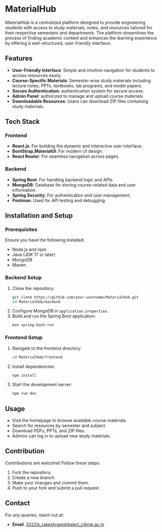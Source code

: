 # MaterialHub

MaterialHub is a centralized platform designed to provide engineering students with access to study materials, notes, and resources tailored for their respective semesters and departments. The platform streamlines the process of finding academic content and enhances the learning experience by offering a well-structured, user-friendly interface.

## Features
- **User-Friendly Interface**: Simple and intuitive navigation for students to access resources easily.
- **Course-Specific Materials**: Semester-wise study materials including lecture notes, PPTs, textbooks, lab programs, and model papers.
- **Secure Authentication**: authentication system for secure access.
- **Admin Panel**: authorized to manage and upload course materials.
- **Downloadable Resources**: Users can download ZIP files containing study materials.

## Tech Stack
### Frontend
- **React.js**: For building the dynamic and interactive user interface.
- **BootStrap,MaterialUI**: For modern UI design.
- **React Router**: For seamless navigation across pages.

### Backend
- **Spring Boot**: For handling backend logic and APIs.
- **MongoDB**: Database for storing course-related data and user information.
- **Spring Security**: For authentication and user management.
- **Postman**: Used for API testing and debugging.

## Installation and Setup
### Prerequisites
Ensure you have the following installed:
- Node.js and npm
- Java (JDK 17 or later)
- MongoDB
- Maven

### Backend Setup
1. Clone the repository:
   ```sh
   git clone https://github.com/your-username/MaterialHub.git
   cd MaterialHub/backend
   ```
2. Configure MongoDB in `application.properties`.
3. Build and run the Spring Boot application:
   ```sh
   mvn spring-boot:run
   ```

### Frontend Setup
1. Navigate to the frontend directory:
   ```sh
   cd MaterialHub/frontend
   ```
2. Install dependencies:
   ```sh
   npm install
   ```
3. Start the development server:
   ```sh
   npm run dev
   ```

## Usage
- Visit the homepage to browse available course materials.
- Search for resources by semester and subject.
- Download PDFs, PPTs, and ZIP files.
- Admins can log in to upload new study materials.

## Contribution
Contributions are welcome! Follow these steps:
1. Fork the repository.
2. Create a new branch.
3. Make your changes and commit them.
4. Push to your fork and submit a pull request.


## Contact
For any queries, reach out at:
- **Email**: 2022is_rakeshrajeshbaleri_c@nie.ac.in

